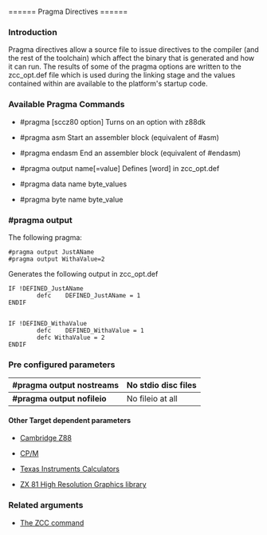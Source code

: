  ====== Pragma Directives ======

### Introduction

Pragma directives allow a source file to issue directives to the compiler (and the rest of the toolchain) which affect the binary that is generated and how it can run. The results of some of the pragma options are written to the zcc_opt.def file which is used during the linking stage and the values contained within are available to the platform's startup code.

### Available Pragma Commands


*  #pragma [sccz80 option] Turns on an option with z88dk

*  #pragma asm Start an assembler block (equivalent of #asm)

*  #pragma endasm End an assembler block (equivalent of #endasm)

*  #pragma output name[=value] Defines [word] in zcc_opt.def

*  #pragma data name byte_values

*  #pragma byte name byte_value

### #pragma output

The following pragma:

	
	#pragma output JustAName
	#pragma output WithaValue=2


Generates the following output in zcc_opt.def

	
	IF !DEFINED_JustAName
	        defc    DEFINED_JustAName = 1
	ENDIF
	
	
	IF !DEFINED_WithaValue
	        defc    DEFINED_WithaValue = 1
	        defc WithaValue = 2
	ENDIF








### Pre configured parameters

 | **#pragma output nostreams** | No stdio disc files | 
 | ---------------------------- | ------------------- | 
 | **#pragma output nofileio**  | No fileio at all    | 

####  Other Target dependent parameters 

*  [Cambridge Z88](platform/z88_applications#compiler_directives)

*  [CP/M](platform/cpm#Optimization)

*  [Texas Instruments Calculators](platform/ticalc#pragma_parameters)

*  [ZX 81 High Resolution Graphics library](library/zx81#base_graphics_global_variable)

### Related arguments


*  [The ZCC command](/zcc)

